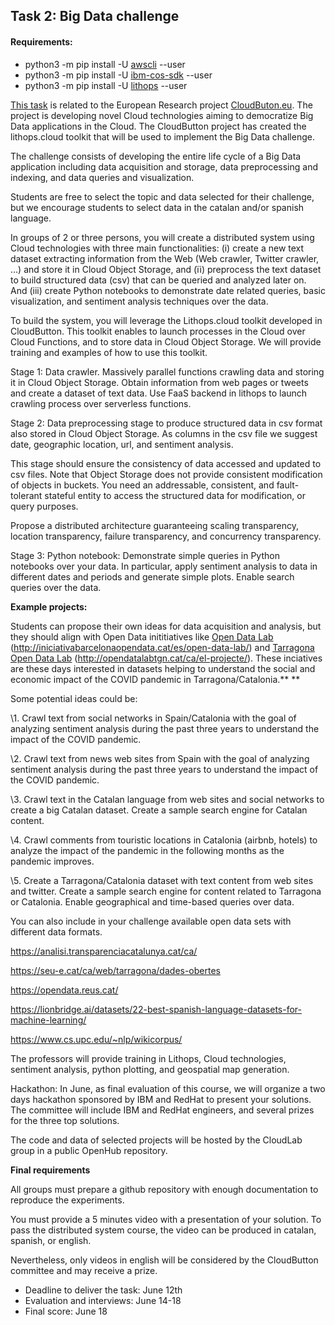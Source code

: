 ## Task 2: Big Data challenge

#### Requirements:
- python3 -m pip install -U [awscli](https://github.com/aws/aws-cli) --user
- python3 -m pip install -U [ibm-cos-sdk](https://ibm.github.io/ibm-cos-sdk-python/) --user
- python3 -m pip install -U [lithops](https://lithops-cloud.github.io/getting-started/) --user

[This task](https://github.com/a-ppi/SD-task2/blob/master/pdf/hackathon.pdf) is related to the European Research project [CloudButon.eu](http://cloudbuton.eu/). The project is developing novel Cloud technologies aiming to democratize Big Data applications in the Cloud. The CloudButton project has created the lithops.cloud toolkit that will be used to implement the Big Data challenge.

 The challenge consists of developing the entire life cycle of a Big Data application including data acquisition and storage, data preprocessing and indexing, and data queries and visualization.

Students are free to select the topic and data selected for their challenge, but we encourage students to select data in the catalan and/or spanish language.

In groups of 2 or three persons, you will create a distributed system using Cloud technologies with three main functionalities: (i) create a new text dataset extracting information from the Web (Web crawler, Twitter crawler, …) and store it in Cloud Object Storage, and (ïi) preprocess the text dataset to build structured data (csv) that can be queried and analyzed later on. And (iii) create Python notebooks to demonstrate date related queries, basic visualization, and sentiment analysis techniques over the data.

To build the system, you will leverage the Lithops.cloud toolkit developed in CloudButton. This toolkit enables to launch processes in the Cloud over Cloud Functions, and to store data in Cloud Object Storage. We will provide training and examples of how to use this toolkit.

Stage 1: Data crawler. Massively parallel functions crawling data and storing it in Cloud Object Storage. Obtain information from web pages or tweets and create a dataset of text data. Use FaaS backend in lithops to launch crawling process over serverless functions.

Stage 2: Data preprocessing stage to produce structured data in csv format also stored in Cloud Object Storage. As columns in the csv file we suggest date, geographic location, url, and sentiment analysis.

This stage should ensure the consistency of data accessed and updated to csv files.  Note that Object Storage does not provide consistent modification of objects in buckets. You need an addressable, consistent, and fault-tolerant stateful entity to access the structured data for modification, or query purposes.

Propose a distributed architecture guaranteeing scaling transparency, location transparency, failure transparency, and concurrency transparency.

Stage 3: Python notebook: Demonstrate simple queries in Python notebooks over your data. In particular, apply sentiment analysis to data in different dates and periods and generate simple plots. Enable search queries over the data.

**Example projects:**

Students can propose their own ideas for data acquisition and analysis, but they should align with Open Data inititiatives like [Open Data Lab](http://iniciativabarcelonaopendata.cat/es/open-data-lab/) (http://iniciativabarcelonaopendata.cat/es/open-data-lab/) and [Tarragona Open Data Lab](http://opendatalabtgn.cat/ca/el-projecte/) (http://opendatalabtgn.cat/ca/el-projecte/). These inciatives are these days interested in datasets helping to understand the social and economic impact of the COVID pandemic in Tarragona/Catalonia.**
**

Some potential ideas could be:

\1.    Crawl text from social networks in Spain/Catalonia with the goal of analyzing sentiment analysis during the past three years to understand the impact of the COVID pandemic.

\2.    Crawl text from news web sites from Spain with the goal of analyzing sentiment analysis during the past three years to understand the impact of the COVID pandemic.

\3.    Crawl text in the Catalan language from web sites and social networks to create a big Catalan dataset. Create a sample search engine for Catalan content.

\4. Crawl comments from touristic locations in Catalonia (airbnb, hotels) to analyze the impact of the pandemic in the following months as the pandemic improves.

\5.    Create a Tarragona/Catalonia dataset with text content from web sites and twitter. Create a sample search engine for content related to Tarragona or Catalonia. Enable geographical and time-based queries over data.

 

You can also include in your challenge available open data sets with different data formats.

https://analisi.transparenciacatalunya.cat/ca/

https://seu-e.cat/ca/web/tarragona/dades-obertes

https://opendata.reus.cat/

https://lionbridge.ai/datasets/22-best-spanish-language-datasets-for-machine-learning/

https://www.cs.upc.edu/~nlp/wikicorpus/

 

The professors will provide training in Lithops, Cloud technologies, sentiment analysis, python plotting, and geospatial map generation.

Hackathon: In June, as final evaluation of this course, we will organize a two days hackathon sponsored by IBM and RedHat to present your solutions. The committee will include IBM and RedHat engineers, and several prizes for the three top solutions.

The code and data of selected projects will be hosted by the CloudLab group in a public OpenHub repository.

**Final requirements**

All groups must prepare a github repository with enough documentation to reproduce the experiments.

You must provide a 5 minutes video with a presentation of your solution. To pass the distributed system course, the video can be produced in catalan, spanish, or english.

Nevertheless, only videos in english will be considered by the CloudButton committee and may receive a prize.

- Deadline to deliver the task: June 12th
- Evaluation and interviews: June 14-18
- Final score: June 18
